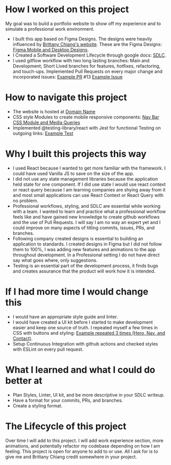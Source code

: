 # How I worked on this project
My goal was to build a portfolio website to show off my experience and to simulate a professional work environment.

* I built this app based on Figma Designs. The designs were heavily influenced by [Brittany Chiang's website](https://brittanychiang.com/). These are the Figma Designs: [Figma Mobile and Desktop Designs](./src//assets//pdf/Portfolio%20Page%20UI_UX.pdf).
* I Created a Software Development Lifecycle through google docs: [SDLC](https://docs.google.com/document/d/1s22lk-YGSzNiIAYk3X1V5GO2QOzCf2eiTrnUFxmTsJo/edit?usp=sharing).
* I used gitflow workflow with two long lasting branches: Main and Development; Short Lived branches for features, hotfixes, refactoring, and touch-ups. Implemented Pull Requests on every major change and incorporated issues: [Example PR](https://github.com/alexjohn7516/personal-site/pull/13) #13 [Example Issue](https://github.com/alexjohn7516/personal-site/issues/19)

# How to navigate this project
* The website is hosted at [Domain Name](Domain)
* CSS style Modules to create mobile responsive components: [Nav Bar CSS Module and Media Queries](https://github.com/alexjohn7516/personal-site/blob/development/src/styles/Nav.module.css)
* Implemented @testing-library/react with Jest for functional Testing on outgoing links: [Example Test](https://github.com/alexjohn7516/personal-site/blob/development/src/tests/MorePojects.test.js)

# Why I built this projects this way
* I used React because I wanted to get more familiar with the framework. I could have used Vanilla JS to save on the size of the app.
* I did not use any state management libraries because the application held state for one component. If I did use state I would use react context or react query because I am learning companies are shying away from it and most small applications can use React Context or React Query with no problem.
* Professional workflows, styling, and SDLC are essential while working with a team. I wanted to learn and practice what a professional workflow feels like and have gained new knowledge to create github workflows and the use of Pull Requests. I will say I am no way an expert yet and I could improve on many aspects of titling commits, issues, PRs, and branches.
* Following company created designs is essential to building an application to standards. I created designs in Figma but I did not follow them to 100%, I was adding new features and animations to the app throughout development. In a Professional setting I do not have direct say what goes where, only suggestions.
* Testing is an essential part of the development process, it finds bugs and creates assurance that the product will work how it is intended.

# If I had more time I would change this
* I would have an appropriate style guide and linter.
* I would have created a UI kit before I started to make development easier and keep one source of truth. I repeated myself a few times in CSS with buttons and styling: [Example repeated 3 times (Hero, Nav, and Contact)](https://github.com/alexjohn7516/personal-site/blob/development/src/styles/Hero.module.css).
* Setup Continuous Integration with github actions and checked styles with ESLint on every pull request.

# What I learned and what I could do better at
* Plan Styles, Linter, UI kit, and be more descriptive in your SDLC writeup.
* Have a format for your commits, PRs, and branches.
* Create a styling format.

# The Lifecycle of this project
Over time I will add to this project. I will add work experience section, more animations, and potentially refactor my codebase depending on how I am feeling. This project is open for anyone to add to or use. All I ask for is to give me and Brittany Chiang credit somewhere in your project.